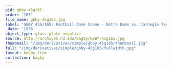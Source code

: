 ```yaml
---
pid: gbby-45g165
order: '165'
file_name: gbby-45g165.jpg
label: 'GBBY 45G/165: Football Game Scene - Notre Dame vs. Carnegie Tech - 1936'
_date: '1936'
object_type: glass plate negative
source: http://archives.nd.edu/Bagby/GBBY-45g165.jpg
thumbnail: "/img/derivatives/simple/gbby-45g165/thumbnail.jpg"
full: "/img/derivatives/simple/gbby-45g165/fullwidth.jpg"
layout: bagby_item
collection: bagby
---
```

